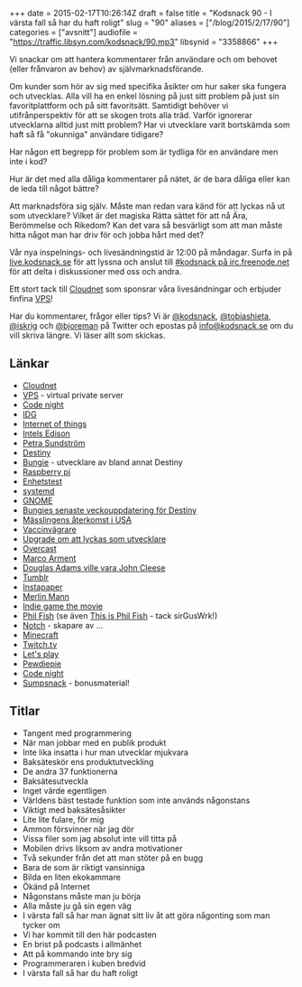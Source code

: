 +++
date = 2015-02-17T10:26:14Z
draft = false
title = "Kodsnack 90 - I värsta fall så har du haft roligt"
slug = "90"
aliases = ["/blog/2015/2/17/90"]
categories = ["avsnitt"]
audiofile = "https://traffic.libsyn.com/kodsnack/90.mp3"
libsynid = "3358866"
+++

Vi snackar om att hantera kommentarer från användare och om behovet (eller frånvaron av behov) av självmarknadsförande.

Om kunder som hör av sig med specifika åsikter om hur saker ska fungera och utvecklas. Alla vill ha en enkel lösning på just sitt problem på just sin favoritplattform och på sitt favoritsätt. Samtidigt behöver vi utifrånperspektiv för att se skogen trots alla träd. Varför ignorerar utvecklarna alltid just mitt problem? Har vi utvecklare varit bortskämda som haft så få "okunniga" användare tidigare?

Har någon ett begrepp för problem som är tydliga för en användare men inte i kod?

Hur är det med alla dåliga kommentarer på nätet, är de bara dåliga eller kan de leda till något bättre?

Att marknadsföra sig själv. Måste man redan vara känd för att lyckas nå ut som utvecklare? Vilket är det magiska Rätta sättet för att nå Ära, Berömmelse och Rikedom? Kan det vara så besvärligt som att man måste hitta något man har driv för och jobba hårt med det?

Vår nya inspelnings- och livesändningstid är 12:00 på måndagar. Surfa in på [live.kodsnack.se](http://live.kodsnack.se) för att lyssna och anslut till [#kodsnack på irc.freenode.net](irc://irc.freenode.net:+7000/kodsnack) för att delta i diskussioner med oss och andra.

Ett stort tack till [Cloudnet](http://www.cloudnet.se) som sponsrar våra livesändningar och erbjuder finfina  [VPS](http://en.wikipedia.org/wiki/Virtual_private_server)!

Har du kommentarer, frågor eller tips? Vi är [@kodsnack](https://www.twitter.com/kodsnack), [@tobiashieta](https://www.twitter.com/tobiashieta), [@iskrig](https://www.twitter.com/iskrig) och [@bjoreman](https://www.twitter.com/bjoreman) på Twitter och epostas på [info@kodsnack.se](mailto:info@kodsnack.se) om du vill skriva längre. Vi läser allt som skickas.

## Länkar ##
* [Cloudnet](http://www.cloudnet.se)
* [VPS](http://en.wikipedia.org/wiki/Virtual_private_server) - virtual private server
* [Code night](http://www.codenight.se/)
* [IDG](http://www.idg.se/)
* [Internet of things](http://en.wikipedia.org/wiki/Internet_of_Things)
* [Intels Edison](http://www.intel.com/content/www/us/en/do-it-yourself/edison.html)
* [Petra Sundström](http://su.diva-portal.org/smash/get/diva2:356101/FULLTEXT01)
* [Destiny](http://en.wikipedia.org/wiki/Destiny_%28video_game%29)
* [Bungie](http://en.wikipedia.org/wiki/Bungie) - utvecklare av bland annat Destiny
* [Raspberry pi](http://en.wikipedia.org/wiki/Raspberry_Pi)
* [Enhetstest](http://en.wikipedia.org/wiki/Unit_testing)
* [systemd](http://en.wikipedia.org/wiki/Systemd)
* [GNOME](http://en.wikipedia.org/wiki/GNOME)
* [Bungies senaste veckouppdatering för Destiny](https://www.bungie.net/7_Bungie-Weekly-Update---01292015/en/News/News?aid=12540)
* [Mässlingens återkomst i USA](http://www.bostonglobe.com/magazine/2013/09/28/true-cost-not-vaccinating-the-return-measles/4PBenymtmf0CE9WOT1FUWI/story.html)
* [Vaccinvägrare](http://rationalwiki.org/wiki/Anti-vaccination_movement)
* [Upgrade om att lyckas som utvecklare](http://www.relay.fm/upgrade/19)
* [Overcast](https://overcast.fm/podcasts)
* [Marco Arment](http://en.wikipedia.org/wiki/Marco_Arment)
* [Douglas Adams ville vara John Cleese](http://refspace.com/quotes/Douglas_Adams/Q905)
* [Tumblr](http://en.wikipedia.org/wiki/Tumblr)
* [Instapaper](https://www.instapaper.com/u)
* [Merlin Mann](http://en.wikipedia.org/wiki/Merlin_Mann)
* [Indie game the movie](http://en.wikipedia.org/wiki/Indie_Game:_The_Movie)
* [Phil Fish](http://en.wikipedia.org/wiki/Phil_Fish) (se även [This is Phil Fish](https://www.youtube.com/watch?v=PmTUW-owa2w) - tack sirGusWrk!)
* [Notch](http://en.wikipedia.org/wiki/Markus_Persson) - skapare av …
* [Minecraft](http://en.wikipedia.org/wiki/Minecraft)
* [Twitch.tv](http://en.wikipedia.org/wiki/Twitch.tv)
* [Let's play](http://en.wikipedia.org/wiki/Let%27s_Play_%28video_gaming%29)
* [Pewdiepie](http://en.wikipedia.org/wiki/PewDiePie)
* [Code night](http://kampanj.idg.se/codenight)
* [Sumpsnack](https://kodsnack.se/sumpsnack/) - bonusmaterial!

## Titlar ##
* Tangent med programmering
* När man jobbar med en publik produkt
* Inte lika insatta i hur man utvecklar mjukvara
* Baksäteskör ens produktutveckling
* De andra 37 funktionerna
* Baksätesutveckla
* Inget värde egentligen
* Världens bäst testade funktion  som inte används någonstans
* Viktigt med baksätesåsikter
* Lite lite fulare, för mig
* Ammon försvinner när jag dör
* Vissa filer som jag absolut inte vill titta på
* Mobilen drivs liksom av andra motivationer
* Två sekunder från det att man stöter på en bugg
* Bara de som är riktigt vansinniga
* Bilda en liten ekokammare
* Ökänd på Internet
* Någonstans måste man ju börja
* Alla måste ju gå sin egen väg
* I värsta fall så har man ägnat sitt liv åt att göra någonting som man tycker om
* Vi har kommit till den här podcasten
* En brist på podcasts i allmänhet
* Att på kommando inte bry sig
* Programmeraren i kuben bredvid
* I värsta fall så har du haft roligt
